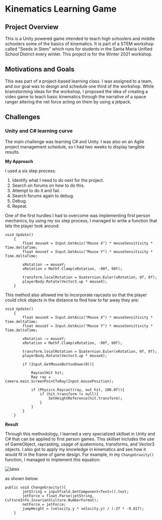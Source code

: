# Kinematics Learning Game

## Project Overview
This is a Unity powered game intended to teach high schoolers and middle schoolers some of the basics of kinematics. It is part of a STEM workshop called "Seeds in Stem" which runs for students in the Santa Maria Unified School District every winter. This project is for the Winter 2021 workshop.

## Motivations and Goals

This was part of a project-based learning class. I was assigned to a team, and our goal was to design and schedule one third of the workshop. While brainstorming ideas for the workshop, I proposed the idea of creating a video game to teach basic kinematics through the narrative of a space ranger altering the net force acting on them by using a jetpack.

## Challenges

### Unity and C# learning curve

The main challenge was learning C# and Unity. I was also on an Agile project management schedule, so I had two weeks to display tangible results. 

**My Approach**

I used a six step process:

1. Identify what I need to do next for the project.
2. Search on forums on how to do this.
3. Attempt to do it and fail.
4. Search forums again to debug.
5. Debug.
6. Repeat.

One of the first hurdles I had to overcome was implementing first person mechanics, by using my six step process, I managed to write a function that lets the player look around:

```
void Update()
    {
        float mouseX = Input.GetAxis("Mouse X") * mouseSensitivity * Time.deltaTime;
        float mouseY = Input.GetAxis("Mouse Y") * mouseSensitivity * Time.deltaTime;

        xRotation -= mouseY;
        xRotation = Mathf.Clamp(xRotation, -90f, 90f);

        transform.localRotation = Quaternion.Euler(xRotation, 0f, 0f);
        playerBody.Rotate(Vector3.up * mouseX);
    }
```

This method also allowed me to incorporate raycasts so that the player could click objects in the distance to find how to far away they are:

```
void Update()
    {
        float mouseX = Input.GetAxis("Mouse X") * mouseSensitivity * Time.deltaTime;
        float mouseY = Input.GetAxis("Mouse Y") * mouseSensitivity * Time.deltaTime;

        xRotation -= mouseY;
        xRotation = Mathf.Clamp(xRotation, -90f, 90f);

        transform.localRotation = Quaternion.Euler(xRotation, 0f, 0f);
        playerBody.Rotate(Vector3.up * mouseX);

        if (Input.GetMouseButtonDown(0)){

            RaycastHit hit;
            Ray ray = Camera.main.ScreenPointToRay(Input.mousePosition);

            if (Physics.Raycast(ray, out hit, 100.0f)){
                if (hit.transform != null){
                    SetHeightReference(hit.transform);
                }
            }
        }
    }
```

**Result**

Through this methodology, I learned a very specialized skillset in Unity and C# that can be applied to first person games. This skillset includes the use of GameObject, raycasting, usage of
quaternions, transforms, and Vector3 objects. I also got to apply my knowledge in kinematics and see how it would fit in the frame of game design. For example, in my `ChangeGravity()` function, I managed to implement this equation:

![latex](http://www.sciweavers.org/upload/Tex2Img_1609047344/render.png)

as shown below:

```
public void ChangeGravity(){
        jetString = inputField.GetComponent<Text>().text;
        jetForce = float.Parse(jetString, CultureInfo.InvariantCulture.NumberFormat);
        netForce = jetForce;
        jumpHeight = (velocity.y * velocity.y) / (-2f * -9.81f);
    }
```


